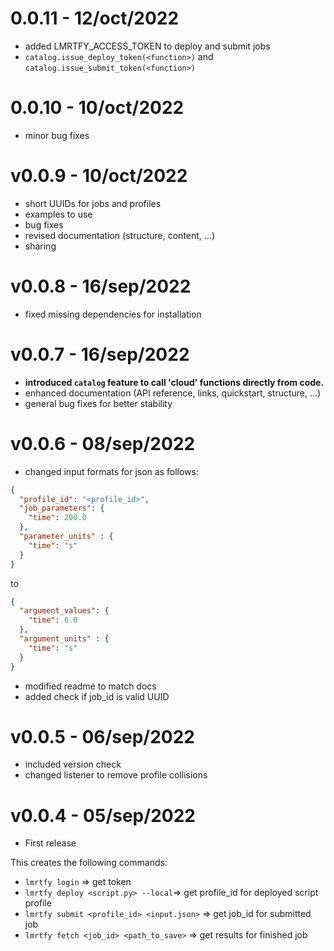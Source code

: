 # 0.0.11 - 12/oct/2022
* added LMRTFY_ACCESS_TOKEN to deploy and submit jobs
* `catalog.issue_deploy_token(<function>)` and `catalog.issue_submit_token(<function>)`

# 0.0.10 - 10/oct/2022
* minor bug fixes

# v0.0.9 - 10/oct/2022
* short UUIDs for jobs and profiles
* examples to use
* bug fixes
* revised documentation (structure, content, ...)
* sharing

# v0.0.8 - 16/sep/2022
* fixed missing dependencies for installation

# v0.0.7 - 16/sep/2022
* **introduced `catalog` feature to call 'cloud' functions directly from code.**
* enhanced documentation (API reference, links, quickstart, structure, ...)
* general bug fixes for better stability

# v0.0.6 - 08/sep/2022
* changed input formats for json as follows:
```json
{
  "profile_id": "<profile_id>",
  "job_parameters": {
    "time": 200.0
  },
  "parameter_units" : {
    "time": "s"
  }
}
```

to
```json
{
  "argument_values": {
    "time": 6.0
  },
  "argument_units" : {
    "time": "s"
  }
}
```

* modified readme to match docs
* added check if job_id is valid UUID



# v0.0.5 - 06/sep/2022
* included version check 
* changed listener to remove profile collisions

# v0.0.4 - 05/sep/2022
* First release

This creates the following commands:
* `lmrtfy login` => get token
* `lmrtfy deploy <script.py> --local`=> get profile_id for deployed script profile
* `lmrtfy submit <profile_id> <input.json>` => get job_id for submitted job
* `lmrtfy fetch <job_id> <path_to_save>` => get results for finished job